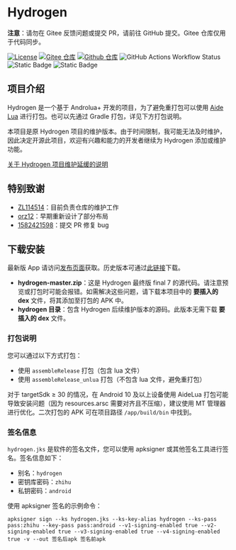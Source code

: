 # Hydrogen

**注意**：请勿在 Gitee 反馈问题或提交 PR，请前往 GitHub 提交。Gitee 仓库仅用于代码同步。

[![License](https://img.shields.io/github/license/zhihulite/Hydrogen)](LICENSE)
[![Gitee 仓库](https://img.shields.io/badge/Gitee-仓库-C71D23?logo=gitee)](https://gitee.com/huajicloud/Hydrogen)
[![Github 仓库](https://img.shields.io/badge/Github-仓库-0969DA?logo=github)](https://github.com/zhihulite/Hydrogen)
![GitHub Actions Workflow Status](https://img.shields.io/github/actions/workflow/status/zhihulite/Hydrogen/android.yml)
![Static Badge](https://img.shields.io/badge/Get_it_on-Github.io-blue?link=https%3A%2F%2Fhuajiqaq.github.io%2Fmyhydrogen%2Fupdate.html)
![Static Badge](https://img.shields.io/badge/Chat_with_us_on-Telegram-blue?style=social&link=https%3A%2F%2Ft.me%2FHydrogen_fzhihu)

## 项目介绍

Hydrogen 是一个基于 Androlua+ 开发的项目，为了避免重打包可以使用 [Aide Lua](https://gitee.com/AideLua/AideLua) 进行打包。也可以先通过 Gradle 打包，详见下方打包说明。

本项目是原 Hydrogen 项目的维护版本。由于时间限制，我可能无法及时维护，因此决定开源此项目，欢迎有兴趣和能力的开发者继续为 Hydrogen 添加或维护功能。

[关于 Hydrogen 项目维护延缓的说明](https://github.com/zhihulite/Hydrogen/issues/159)

## 特别致谢

- [ZL114514](https://gitee.com/ZL114514)：目前负责仓库的维护工作
- [orz12](https://gitee.com/orz12)：早期重新设计了部分布局
- [1582421598](https://github.com/1582421598)：提交 PR 修复 bug

## 下载安装

最新版 App 请访问[发布页面](https://huajiqaq.github.io/myhydrogen)获取。历史版本可通过[此链接](https://workdrive.zoho.com.cn/folder/8ix3h3e8828db660e4e63acd5dd9e70bf591a)下载。

- **hydrogen-master.zip**：这是 Hydrogen 最终版 final 7 的源代码。请注意预览或打包时可能会报错。如需解决这些问题，请下载本项目中的 **要插入的 dex** 文件，将其添加至打包的 APK 中。
- **hydrogen 目录**：包含 Hydrogen 后续维护版本的源码。此版本无需下载 **要插入的 dex** 文件。

### 打包说明

您可以通过以下方式打包：
- 使用 `assembleRelease` 打包（包含 lua 文件）
- 使用 `assembleRelease_unlua` 打包（不包含 lua 文件，避免重打包）

对于 targetSdk ≥ 30 的情况，在 Android 10 及以上设备使用 AideLua 打包可能导致安装问题（因为 resources.arsc 需要对齐且不压缩），建议使用 MT 管理器进行优化。二次打包的 APK 可在项目路径 `/app/build/bin` 中找到。

### 签名信息

`hydrogen.jks` 是软件的签名文件，您可以使用 apksigner 或其他签名工具进行签名。签名信息如下：
- 别名：`hydrogen`
- 密钥库密码：`zhihu`
- 私钥密码：`android`

使用 apksigner 签名的示例命令：
```shell
apksigner sign --ks hydrogen.jks --ks-key-alias hydrogen --ks-pass pass:zhihu --key-pass pass:android --v1-signing-enabled true --v2-signing-enabled true --v3-signing-enabled true --v4-signing-enabled true -v --out 签名后apk 签名前apk
```
